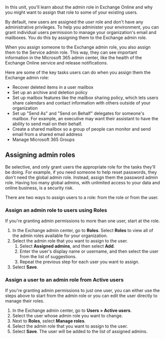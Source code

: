 In this unit, you'll learn about the admin role in Exchange Online and why you might want to assign that role to some of your existing users.

By default, new users are assigned the *user* role and don't have any administrative privileges. To help you administer your environment, you can grant individual users permission to manage your organization's email and mailboxes. You do this by assigning them to the Exchange admin role.

When you assign someone to the Exchange admin role, you also assign them to the Service admin role. This way, they can see important information in the Microsoft 365 admin center, like the health of the Exchange Online service and release notifications.

Here are some of the key tasks users can do when you assign them the Exchange admin role:

- Recover deleted items in a user mailbox
- Set up an archive and deletion policy
- Set up mailbox features like the mailbox sharing policy, which lets users share calendars and contact information with others outside of your organization
- Set up "Send As" and "Send on Behalf" delegates for someone's mailbox. For example, an executive may want their assistant to have the ability to send mail on their behalf.
- Create a shared mailbox so a group of people can monitor and send email from a shared email address
- Manage Microsoft 365 Groups

## Assigning admin roles

Be selective, and only grant users the appropriate role for the tasks they'll be doing. For example, if you need someone to help reset passwords, they don't need the global admin role. Instead, assign them the password admin role. Having too many global admins, with unlimited access to your data and online business, is a security risk.

There are two ways to assign users to a role: from the role or from the user.

### Assign an admin role to users using Roles

If you're granting admin permissions to more than one user, start at the role.

1. In the Exchange admin center, go to **Roles**. Select **Roles** to view all of the admin roles available for your organization.
1. Select the admin role that you want to assign to the user.
    1. Select **Assigned admins**, and then select **Add**.
    2. Enter the user's display name or username, and then select the user from the list of suggestions.
    3. Repeat the previous step for each user you want to assign.
1. Select **Save**.

### Assign a user to an admin role from Active users

If you're granting admin permissions to just one user, you can either use the steps above to start from the admin role or you can edit the user directly to manage their roles.

1. In the Exchange admin center, go to **Users > Active users**.
1. Select the user whose admin role you want to change.
1. Next to **Roles**, select **Manage roles**.
1. Select the admin role that you want to assign to the user.
1. Select **Save**. The user will be added to the list of assigned admins.

